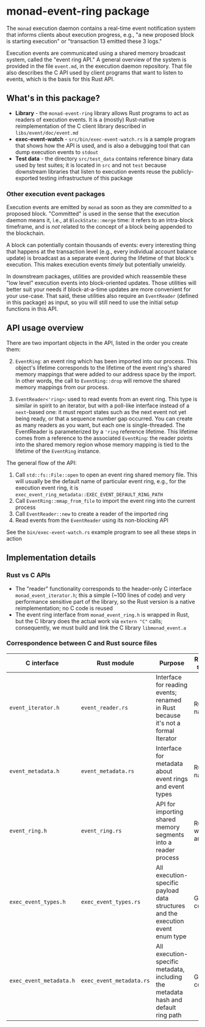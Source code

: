 # monad-event-ring package

The `monad` execution daemon contains a real-time event notification system
that informs clients about execution progress, e.g., "a new proposed block is
starting execution" or "transaction 13 emitted these 3 logs."

Execution events are communicated using a shared memory broadcast system,
called the "event ring API." A general overview of the system is provided in
the file `event.md`, in the execution daemon repository. That file also
describes the C API used by client programs that want to listen to events,
which is the basis for this Rust API.

## What's in this package?

- __Library__ - the `monad-event-ring` library allows Rust programs to act as
  readers of execution events. It is a (mostly) Rust-native reimplementation
  of the C client library described in `libs/event/doc/event.md`
- __exec-event-watch__ - `src/bin/exec-event-watch.rs` is a sample program that
  shows how the API is used, and is also a debugging tool that can dump
  execution events to `stdout`
- __Test data__ - the directory `src/test_data` contains reference binary data
  used by test suites; it is located in `src` and not `test` because downstream
  libraries that listen to execution events reuse the publicly-exported testing
  infrastructure of this package

### Other execution event packages

Execution events are emitted by `monad` as soon as they are _committed_ to a
proposed block. "Committed" is used in the sense that the execution daemon
means it, i.e., at `BlockState::merge` time: it refers to an intra-block
timeframe, and is _not_ related to the concept of a block being appended to
the blockchain.

A block can potentially contain thousands of events: every interesting thing
that happens at the transaction level (e.g., every individual account balance
update) is broadcast as a separate event during the lifetime of that block's
execution. This makes execution events _timely_ but potentially unwieldy.

In downstream packages, utilities are provided which reassemble these "low
level" execution events into block-oriented updates. Those utilities will better
suit your needs if block-at-a-time updates are more convenient for your
use-case. That said, these utilities also require an `EventReader` (defined in
this package) as input, so you will still need to use the initial setup
functions in this API.

## API usage overview

There are two important objects in the API, listed in the order you create
them:

2. `EventRing`: an event ring which has been imported into our process. This
   object's lifetime corresponds to the lifetime of the event ring's shared
   memory mappings that were added to our address space by the import. In
   other words, the call to `EventRing::drop` will remove the shared memory
   mappings from our process.

3. `EventReader<'ring>`: used to read events from an event ring. This type is
   similar in spirit to an iterator, but with a poll-like interface instead of
   a `next`-based one: it must report states such as the next event not yet
   being ready, or that a sequence number gap occurred. You can create as many
   readers as you want, but each one is single-threaded. The EventReader is
   parameterized by a `'ring` reference lifetime. This lifetime comes from
   a reference to the associated `EventRing`: the reader points into the
   shared memory region whose memory mapping is tied to the lifetime of the
   `EventRing` instance.

The general flow of the API:

1. Call `std::fs::File::open` to open an event ring shared memory file. This
   will usually be the default name of particular event ring, e.g., for
   the execution event ring, it is
   `exec_event_ring_metadata::EXEC_EVENT_DEFAULT_RING_PATH`
2. Call `EventRing::mmap_from_file` to import the event ring into the current
   process
3. Call `EventReader::new` to create a reader of the imported ring
4. Read events from the `EventReader` using its non-blocking API

See the `bin/exec-event-watch.rs` example program to see all these steps in
action

## Implementation details

### Rust vs C APIs

- The "reader" functionality corresponds to the header-only C interface
  `monad_event_iterator.h`; this a simple (~100 lines of code) and very
  performance sensitive part of the library, so the Rust version is a
  native reimplementation; no C code is reused
- The event ring interface from `monad_event_ring.h` is wrapped in Rust,
  but the C library does the actual work via `extern "C"` calls;
  consequently, we must build and link the C library `libmonad_event.a`

### Correspondence between C and Rust source files

C interface             | Rust module              | Purpose                                                                            | Rust impl. strategy
----------------------- |--------------------------|------------------------------------------------------------------------------------| ---
`event_iterator.h`      | `event_reader.rs`        | Interface for reading events; renamed in Rust because it's not a formal Iterator   | Rust native
`event_metadata.h`      | `event_metadata.rs`      | Interface for metadata about event rings and event types                           | Rust native
`event_ring.h`          | `event_ring.rs`          | API for importing shared memory segments into a reader process                     | Rust wrapper around C
`exec_event_types.h`    | `exec_event_types.rs`    | All execution-specific payload data structures and the execution event enum type   | Generated code
`exec_event_metadata.h` | `exec_event_metadata.rs` | All execution-specific metadata, including the metadata hash and default ring path | Generated code
